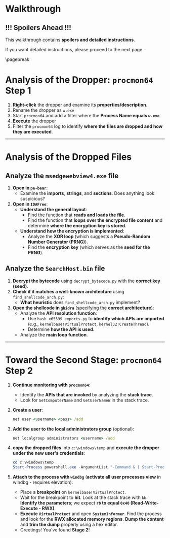# Walkthrough

## !!! Spoilers Ahead !!!

This walkthrough contains **spoilers and detailed instructions**.

If you want detailed instructions, please proceed to the next page.

\pagebreak

# Analysis of the Dropper: `procmon64` Step 1

1.  **Right-click** the dropper and examine its **properties/description**.
2.  Rename the dropper as `w.exe`
3.  Start `procmon64` and add a filter where the **Process Name equals `w.exe`**.
4.  **Execute** the dropper
5.  Filter the `procmon64` log to identify **where the files are dropped and how they are executed**.

---

# Analysis of the Dropped Files

## Analyze the `msedgewebview4.exe` file

1.  **Open in `pe-bear`**:
    * Examine the **imports**, **strings**, and **sections**. Does anything look suspicious?
2.  **Open in `IDAFree`**:
    * **Understand the general layout**:
        * Find the function that **reads and loads the file**.
        * Find the function that **loops over the encrypted file content** and determine **where the encryption key is stored**.
    * **Understand how the encryption is implemented**:
        * Analyze the **XOR loop** (which suggests a **Pseudo-Random Number Generator (PRNG)**).
        * Find the **encryption key** (which serves as the **seed for the PRNG**).

## Analyze the `SearchHost.bin` file

1.  **Decrypt the bytecode** using `decrypt_bytecode.py` with the **correct key (seed)**.
2.  **Check if it matches a well-known architecture** using `find_shellcode_arch.py`:
    * **What heuristic** does `find_shellcode_arch.py` implement?
3.  **Open the shellcode in `ghidra`** (specifying the **correct architecture**):
    * Analyze the **API resolution function**:
        * Use `hash_x65599_exports.py` to **identify which APIs are imported** (e.g., `kernelbase!VirtualProtect`, `kernel32!CreateThread`).
        * Determine **how the API is used**.
    * Analyze the **main loop function**.

---

# Toward the Second Stage: `procmon64` Step 2

1.  **Continue monitoring with `procmon64`**:
    * Identify the **APIs that are invoked** by analyzing the **stack trace**.
    * Look for `GetComputerName` and `GetUserNameW` in the stack trace.
2.  **Create a user**:

    ```cmd
    net user <username> <pass> /add
    ```

3.  **Add the user to the local administrators group** (optional):

    ```cmd
    net localgroup administrators <username> /add
    ```

4.  **copy the dropped files** into `c:\windows\temp` and **execute the dropper under the new user's credentials**:

    ```powershell
    cd c:\windows\temp
    Start-Process powershell.exe -ArgumentList "-Command & { Start-Process msedgewebview4.exe SearchHost.bin }" -Credential (get-credential)
    ```

5.  **Attach to the process with `windbg`** (**activate all user processes view** in windbg - requires elevation):
    * Place a **breakpoint** on `kernelbase!VirtualProtect`.
    * Wait for the breakpoint to **hit**. Look at the stack trace with `kb`. **Identify the parameters**; we expect **`r8` to equal `0x40` (Read-Write-Execute - RWX)**.
    * **Execute `VirtualProtect`** and open **`SystemInformer`**. Find the process and look for the **RWX allocated memory regions**. **Dump the content** and **trim the dump** properly using a hex editor.
    * Greetings! You've found **Stage 2**!